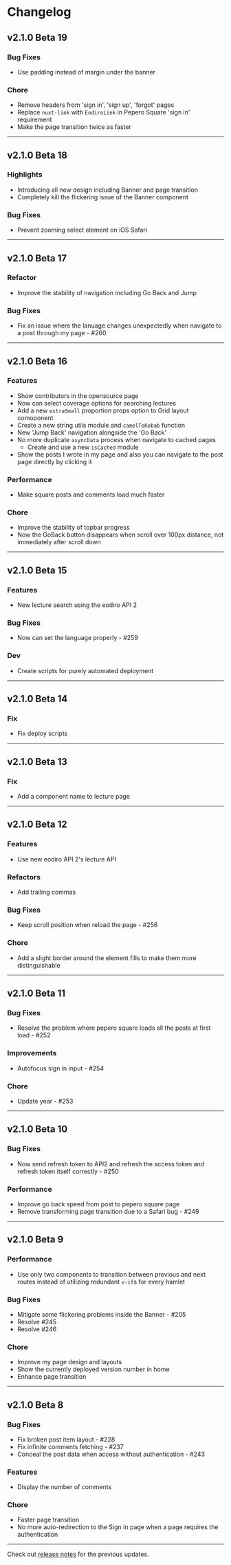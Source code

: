 # Changelog

## v2.1.0 Beta 19

### Bug Fixes

- Use padding instead of margin under the banner

### Chore

- Remove headers from 'sign in', 'sign up', 'forgot' pages
- Replace `nuxt-link` with `EodiroLink` in Pepero Square 'sign in' requirement
- Make the page transition twice as faster

---

## v2.1.0 Beta 18

### Highlights

- Introducing all new design including Banner and page transition
- Completely kill the flickering issue of the Banner component

### Bug Fixes

- Prevent zooming select element on iOS Safari

---

## v2.1.0 Beta 17

### Refactor

- Improve the stability of navigation including Go Back and Jump

### Bug Fixes

- Fix an issue where the lanuage changes unexpectedly when navigate to a post through my page - #260

---

## v2.1.0 Beta 16

### Features

- Show contributors in the opensource page
- Now can select coverage options for searching lectures
- Add a new `extraSmall` proportion props option to Grid layout comoponent
- Create a new string utils module and `camelToKebab` function
- New 'Jump Back' navigation alongside the 'Go Back'
- No more duplicate `asyncData` process when navigate to cached pages
  - Create and use a new `isCached` module
- Show the posts I wrote in my page and also you can navigate to the post page directly by clicking it

### Performance

- Make square posts and comments load much faster

### Chore

- Improve the stability of topbar progress
- Now the GoBack button disappears when scroll over 100px distance, not immediately after scroll down

---

## v2.1.0 Beta 15

### Features

- New lecture search using the eodiro API 2

### Bug Fixes

- Now can set the language properly - #259

### Dev

- Create scripts for purely automated deployment

---

## v2.1.0 Beta 14

### Fix

- Fix deploy scripts

---

## v2.1.0 Beta 13

### Fix

- Add a component name to lecture page

---

## v2.1.0 Beta 12

### Features

- Use new eodiro API 2's lecture API

### Refactors

- Add trailing commas

### Bug Fixes

- Keep scroll position when reload the page - #256

### Chore

- Add a slight border around the element fills to make them more distinguishable

---

## v2.1.0 Beta 11

### Bug Fixes

- Resolve the problem where pepero square loads all the posts at first load - #252

### Improvements

- Autofocus sign in input - #254

### Chore

- Update year - #253

---

## v2.1.0 Beta 10

### Bug Fixes

- Now send refresh token to API2 and refresh the access token and refresh token itself correctly - #250

### Performance

- Improve go back speed from post to pepero square page
- Remove transforming page transition due to a Safari bug - #249

---

## v2.1.0 Beta 9

### Performance

- Use only two components to transition between previous and next routes instead of utilizing redundant `v-if`s for every hamlet

### Bug Fixes

- Mitigate some flickering problems inside the Banner - #205
- Resolve #245
- Resolve #246

### Chore

- Improve my page design and layouts
- Show the currently deployed version number in home
- Enhance page transition

---

## v2.1.0 Beta 8

### Bug Fixes

- Fix broken post item layout - #228
- Fix infinite comments fetching - #237
- Conceal the post data when access without authentication - #243

### Features

- Display the number of comments

### Chore

- Faster page transition
- No more auto-redirection to the Sign In page when a page requires the authentication

---

Check out [release notes](https://github.com/paywteam/eodiro/releases) for the previous updates.

